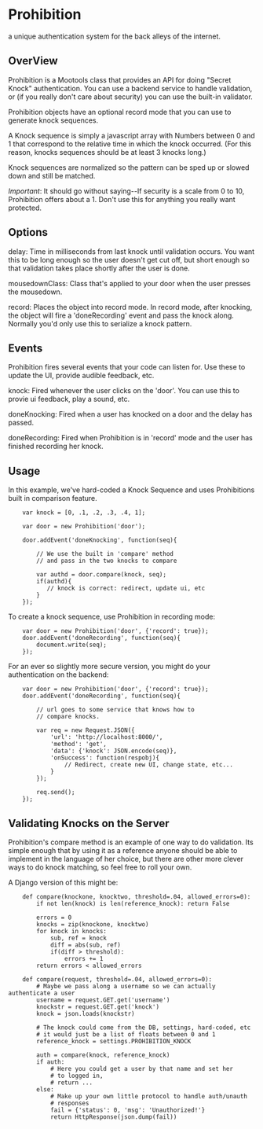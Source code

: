 
Prohibition
==========
a unique authentication system for the back alleys of the internet.

OverView
--------

Prohibition is a Mootools class that provides an API for doing 
"Secret Knock" authentication. You can use a backend service to 
handle validation, or (if you really don't care about security)
you can use the built-in validator.

Prohibition objects have an optional record mode that you can use
to generate knock sequences.

A Knock sequence is simply a javascript array with Numbers
between 0 and 1 that correspond to the relative time in 
which the knock occurred. (For this reason, knocks sequences
should be at least 3 knocks long.)

Knock sequences are normalized so the pattern can be sped up 
or slowed down and still be matched.

*Important*: It should go without saying--If security is a scale
from 0 to 10, Prohibition offers about a 1. Don't use this for 
anything you really want protected.

Options
--------

delay: 
Time in milliseconds from last knock until validation
occurs. You want this to be long enough so the user
doesn't get cut off, but short enough so that validation
takes place shortly after the user is done.

mousedownClass:
Class that's applied to your door when the user presses
the mousedown.

record:
Places the object into record mode. In record mode, 
after knocking, the object will fire a 'doneRecording' 
event and pass the knock along. Normally you'd only use 
this to serialize a knock pattern.

Events
------

Prohibition fires several events that your code can listen for. 
Use these to update the UI, provide audible feedback, etc.

knock:
Fired whenever the user clicks on the 'door'. You can use this to 
provie ui feedback, play a sound, etc.

doneKnocking:
Fired when a user has knocked on a door and the delay has passed.

doneRecording:
Fired when Prohibition is in 'record' mode and the user
has finished recording her knock.

Usage
-----

In this example, we've hard-coded a Knock Sequence
and uses Prohibitions built in comparison feature.

        var knock = [0, .1, .2, .3, .4, 1];
        
        var door = new Prohibition('door');

        door.addEvent('doneKnocking', function(seq){
            
            // We use the built in 'compare' method
            // and pass in the two knocks to compare

            var authd = door.compare(knock, seq); 
            if(authd){
               // knock is correct: redirect, update ui, etc 
            }
        });

To create a knock sequence, use Prohibition in recording mode:

        var door = new Prohibition('door', {'record': true});
        door.addEvent('doneRecording', function(seq){
            document.write(seq);        
        });

For an ever so slightly more secure version, you might do 
your authentication on the backend:

        var door = new Prohibition('door', {'record': true});
        door.addEvent('doneRecording', function(seq){
            
            // url goes to some service that knows how to
            // compare knocks.

            var req = new Request.JSON({
                'url': 'http://localhost:8000/',
                'method': 'get',
                'data': {'knock': JSON.encode(seq)},
                'onSuccess': function(respobj){
                    // Redirect, create new UI, change state, etc...
                }
            }); 

            req.send();
        });


Validating Knocks on the Server
-------------------------------

Prohibition's compare method is an example of one way to do
validation. Its simple enough that by using it as a reference
anyone should be able to implement in the language of her choice,
but there are other more clever ways to do knock matching, so feel
free to roll your own.

A Django version of this might be:

        def compare(knockone, knocktwo, threshold=.04, allowed_errors=0):
            if not len(knock) is len(reference_knock): return False

            errors = 0
            knocks = zip(knockone, knocktwo)
            for knock in knocks:
                sub, ref = knock
                diff = abs(sub, ref)
                if(diff > threshold):
                    errors += 1
            return errors < allowed_errors

        def compare(request, threshold=.04, allowed_errors=0):
            # Maybe we pass along a username so we can actually authenticate a user
            username = request.GET.get('username')
            knockstr = request.GET.get('knock')
            knock = json.loads(knockstr)

            # The knock could come from the DB, settings, hard-coded, etc
            # it would just be a list of floats between 0 and 1
            reference_knock = settings.PROHIBITION_KNOCK

            auth = compare(knock, reference_knock)
            if auth: 
                # Here you could get a user by that name and set her
                # to logged in, 
                # return ...
            else:
                # Make up your own little protocol to handle auth/unauth
                # responses
                fail = {'status': 0, 'msg': 'Unauthorized!'}
                return HttpResponse(json.dump(fail))


